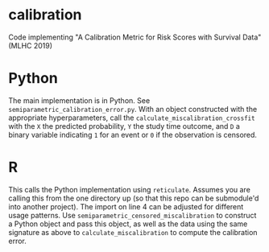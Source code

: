 # calibration
Code implementing "A Calibration Metric for Risk Scores with Survival Data" (MLHC 2019)

# Python
The main implementation is in Python. See `semiparametric_calibration_error.py`. With an object constructed with the appropriate hyperparameters, call the `calculate_miscalibration_crossfit` with the `X` the predicted probability, `Y` the study time outcome, and `D` a binary variable indicating `1` for an event or `0` if the observation is censored.

# R
This calls the Python implementation using `reticulate`. Assumes you are calling this from the one directory up (so that this repo can be submodule'd into another project). The import on line 4 can be adjusted for different usage patterns. Use `semiparametric_censored_miscalibration` to construct a Python object and pass this object, as well as the data using the same signature as above to `calculate_miscalibration` to compute the calibration error.

